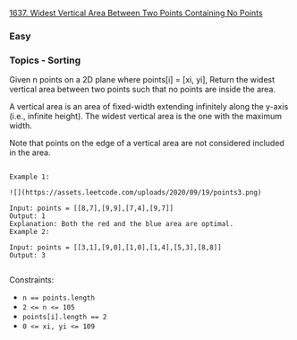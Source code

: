 
[1637\. Widest Vertical Area Between Two Points Containing No Points](https://leetcode.com/problems/widest-vertical-area-between-two-points-containing-no-points/)

### Easy
### Topics - Sorting

Given n points on a 2D plane where points[i] = [xi, yi], Return the widest vertical area between two points such that no points are inside the area.

A vertical area is an area of fixed-width extending infinitely along the y-axis (i.e., infinite height). The widest vertical area is the one with the maximum width.

Note that points on the edge of a vertical area are not considered included in the area.

``` 

Example 1:

![](https://assets.leetcode.com/uploads/2020/09/19/points3.png)​
​
Input: points = [[8,7],[9,9],[7,4],[9,7]]
Output: 1
Explanation: Both the red and the blue area are optimal.
Example 2:

Input: points = [[3,1],[9,0],[1,0],[1,4],[5,3],[8,8]]
Output: 3
 
```

Constraints:

-   `n == points.length`
-   `2 <= n <= 105`
-   `points[i].length == 2`
-   `0 <= xi, yi <= 109`